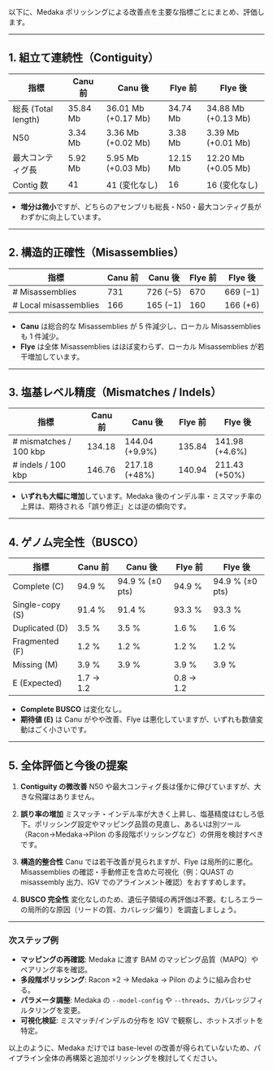 以下に、Medaka ポリッシングによる改善点を主要な指標ごとにまとめ、評価します。

---

## 1. 組立て連続性（Contiguity）

| 指標                | Canu 前   | Canu 後              | Flye 前   | Flye 後              |
| ----------------- | -------- | ------------------- | -------- | ------------------- |
| 総長 (Total length) | 35.84 Mb | 36.01 Mb (+0.17 Mb) | 34.74 Mb | 34.88 Mb (+0.13 Mb) |
| N50               | 3.34 Mb  | 3.36 Mb (+0.02 Mb)  | 3.38 Mb  | 3.39 Mb (+0.01 Mb)  |
| 最大コンティグ長          | 5.92 Mb  | 5.95 Mb (+0.03 Mb)  | 12.15 Mb | 12.20 Mb (+0.05 Mb) |
| Contig 数          | 41       | 41 (変化なし)           | 16       | 16 (変化なし)           |

* **増分は微小**ですが、どちらのアセンブリも総長・N50・最大コンティグ長がわずかに向上しています。

---

## 2. 構造的正確性（Misassemblies）

| 指標                    | Canu 前 | Canu 後   | Flye 前 | Flye 後   |
| --------------------- | ------ | -------- | ------ | -------- |
| # Misassemblies       | 731    | 726 (−5) | 670    | 669 (−1) |
| # Local misassemblies | 166    | 165 (−1) | 160    | 166 (+6) |

* **Canu** は総合的な Misassemblies が 5 件減少し、ローカル Misassemblies も 1 件減少。
* **Flye** は全体 Misassemblies はほぼ変わらず、ローカル Misassemblies が若干増加しています。

---

## 3. 塩基レベル精度（Mismatches / Indels）

| 指標                     | Canu 前 | Canu 後         | Flye 前 | Flye 後         |
| ---------------------- | ------ | -------------- | ------ | -------------- |
| # mismatches / 100 kbp | 134.18 | 144.04 (+9.9%) | 135.84 | 141.98 (+4.6%) |
| # indels / 100 kbp     | 146.76 | 217.18 (+48%)  | 140.94 | 211.43 (+50%)  |

* **いずれも大幅に増加**しています。Medaka 後のインデル率・ミスマッチ率の上昇は、期待される「誤り修正」とは逆の傾向です。

---

## 4. ゲノム完全性（BUSCO）

| 指標              | Canu 前    | Canu 後          | Flye 前    | Flye 後          |
| --------------- | --------- | --------------- | --------- | --------------- |
| Complete (C)    | 94.9 %    | 94.9 % (±0 pts) | 94.9 %    | 94.9 % (±0 pts) |
| Single-copy (S) | 91.4 %    | 91.4 %          | 93.3 %    | 93.3 %          |
| Duplicated (D)  | 3.5 %     | 3.5 %           | 1.6 %     | 1.6 %           |
| Fragmented (F)  | 1.2 %     | 1.2 %           | 1.2 %     | 1.2 %           |
| Missing (M)     | 3.9 %     | 3.9 %           | 3.9 %     | 3.9 %           |
| E (Expected)    | 1.7 → 1.2 |                 | 0.8 → 1.2 |                 |

* **Complete BUSCO** は変化なし。
* **期待値 (E)** は Canu がやや改善、Flye は悪化していますが、いずれも数値変動はごく小さいです。

---

## 5. 全体評価と今後の提案

1. **Contiguity の微改善**
   N50 や最大コンティグ長は僅かに伸びていますが、大きな飛躍はありません。

2. **誤り率の増加**
   ミスマッチ・インデル率が大きく上昇し、塩基精度はむしろ低下。ポリッシング設定やマッピング品質の見直し、あるいは別ツール（Racon→Medaka→Pilon の多段階ポリッシングなど）の併用を検討すべきです。

3. **構造的整合性**
   Canu では若干改善が見られますが、Flye は局所的に悪化。Misassemblies の確認・手動修正を含めた可視化（例：QUAST の misassembly 出力、IGV でのアラインメント確認）をおすすめします。

4. **BUSCO 完全性**
   変化なしのため、遺伝子領域の再評価は不要。むしろエラーの局所的な原因（リードの質、カバレッジ偏り）を調査しましょう。

---

### 次ステップ例

* **マッピングの再確認**: Medaka に渡す BAM のマッピング品質（MAPQ）やペアリング率を確認。
* **多段階ポリッシング**: Racon ×2 → Medaka → Pilon のように組み合わせる。
* **パラメータ調整**: Medaka の `--model-config` や `--threads`、カバレッジフィルタリングを変更。
* **可視化検証**: ミスマッチ/インデルの分布を IGV で観察し、ホットスポットを特定。

以上のように、Medaka だけでは base-level の改善が得られていないため、パイプライン全体の再構築と追加ポリッシングを検討してください。
